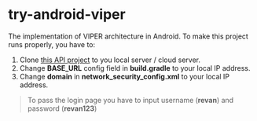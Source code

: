 # try-android-viper
The implementation of VIPER architecture in Android. To make this project runs properly, you have to:

1. Clone [this API project](https://github.com/revze/menit.com-api) to you local server / cloud server.
2. Change **BASE_URL** config field in **build.gradle** to your local IP address.
3. Change **domain** in **network_security_config.xml** to your local IP address.

> To pass the login page you have to input username (**revan**) and password (**revan123**)